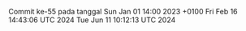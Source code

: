 Commit ke-55 pada tanggal Sun Jan 01 14:00 2023 +0100
Fri Feb 16 14:43:06 UTC 2024
Tue Jun 11 10:12:13 UTC 2024
